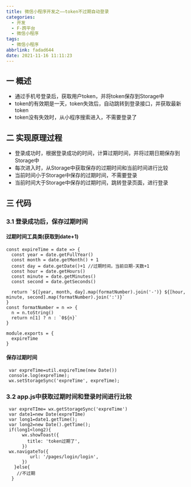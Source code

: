```yaml
---
title: 微信小程序开发之——token不过期自动登录
categories:
  - 开发
  - F-跨平台
  - 微信小程序
tags:
  - 微信小程序
abbrlink: fadad644
date: 2021-11-16 11:11:23
---
```

## 一 概述

* 通过手机号登录后，获取用户token，并将token保存到Storage中
* token的有效期是一天，token失效后，自动跳转到登录接口，并获取最新token
* token没有失效时，从小程序搜索进入，不需要登录了

<!--more-->

## 二 实现原理过程

* 登录成功时，根据登录成功的时间，计算过期时间，并将过期日期保存到Storage中
* 每次进入时，从Storage中获取保存的过期时间和当前时间进行比较
* 当前时间小于Storage中保存的过期时间，不需要登录
* 当前时间大于Storage中保存的过期时间，跳转登录页面，进行登录

## 三 代码

### 3.1 登录成功后，保存过期时间

#### 过期时间工具类(获取到date+1)

```
const expireTime = date => {
  const year = date.getFullYear()
  const month = date.getMonth() + 1
  const day = date.getDate()+1 //过期时间，当前日期-天数+1
  const hour = date.getHours()
  const minute = date.getMinutes() 
  const second = date.getSeconds()

  return `${[year, month, day].map(formatNumber).join('-')} ${[hour, minute, second].map(formatNumber).join(':')}`
}
const formatNumber = n => {
  n = n.toString()
  return n[1] ? n : `0${n}`
}

module.exports = {
  expireTime
}
```

#### 保存过期时间

```
 var expreTime=util.expireTime(new Date())
 console.log(expreTime);
 wx.setStorageSync('expreTime', expreTime);
```

### 3.2 app.js中获取过期时间和登录时间进行比较

```
 var expreTIme= wx.getStorageSync('expreTime')
 var date1=new Date(expreTIme)
 var long1=date1.getTime();
 var long2=new Date().getTime();
 if(long1<long2){
      wx.showToast({
        title: 'token过期了',
      })
 wx.navigateTo({
         url: '/pages/login/login',
      })
   }else{
    //不过期
  }
```

